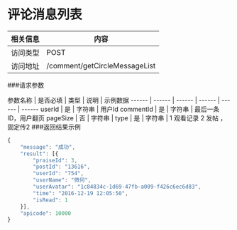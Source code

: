 
# 评论消息列表
 相关信息 | 内容
 ------ | ------
 访问类型 | POST
 访问地址 | /comment/getCircleMessageList

###请求参数

 参数名称 | 是否必填 | 类型 | 说明 | 示例数据
 ------ | ------ | ------ | ------ | ------ | ------
 userId | 是 | 字符串 | 用户Id
 commentId | 是 | 字符串 | 最后一条ID，用户翻页
 pageSize | 否 | 字符串 | 
 type | 是 | 字符串 | 1 观看记录 2 发帖 ，固定传2
###返回结果示例

```javascript
{
	"message": "成功",
	"result": [{
		"praiseId": 3,
		"postId": "13616",
		"userId": "754",
		"userName": "微何",
		"userAvatar": "1c84834c-1d69-47fb-a009-f426c6ec6d83",
		"time": "2016-12-19 12:05:50",
		"isRead": 1
	}],
	"apicode": 10000
}
